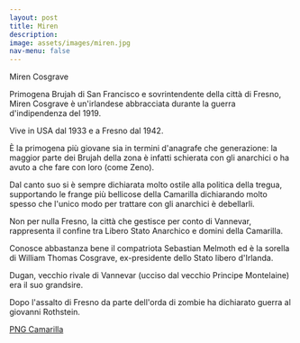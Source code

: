 ```yaml
---
layout: post
title: Miren
description:
image: assets/images/miren.jpg
nav-menu: false
---
```


Miren Cosgrave 

Primogena Brujah di San Francisco e sovrintendente della città di Fresno, Miren Cosgrave è un'irlandese abbracciata durante la guerra d'indipendenza del 1919. 

Vive in USA dal 1933 e a Fresno dal 1942.

È la primogena più giovane sia in termini d'anagrafe che generazione: la maggior parte dei Brujah della zona è infatti schierata con gli anarchici o ha avuto a che fare con loro (come Zeno).

Dal canto suo si è sempre dichiarata molto ostile alla politica della tregua, supportando le frange più bellicose della Camarilla dichiarando molto spesso che l'unico modo per trattare con gli anarchici è debellarli.

Non per nulla Fresno, la città che gestisce per conto di Vannevar, rappresenta il confine tra Libero Stato Anarchico e domini della Camarilla.

Conosce abbastanza bene il compatriota Sebastian Melmoth ed è la sorella di William Thomas Cosgrave, ex-presidente dello Stato libero d'Irlanda.

Dugan, vecchio rivale di Vannevar (ucciso dal vecchio Principe Montelaine) era il suo grandsire.

Dopo l'assalto di Fresno da parte dell'orda di zombie ha dichiarato guerra al giovanni Rothstein.

<a href="http://xabacadabra.com/cursed-legacy/png-camarilla.html" class="button back">PNG Camarilla</a>
